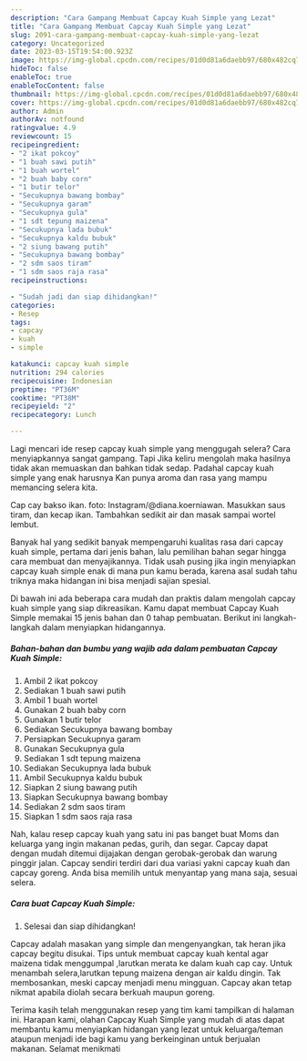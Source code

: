 ```yaml
---
description: "Cara Gampang Membuat Capcay Kuah Simple yang Lezat"
title: "Cara Gampang Membuat Capcay Kuah Simple yang Lezat"
slug: 2091-cara-gampang-membuat-capcay-kuah-simple-yang-lezat
category: Uncategorized
date: 2023-03-15T19:54:00.923Z
image: https://img-global.cpcdn.com/recipes/01d0d81a6daebb97/680x482cq70/capcay-kuah-simple-foto-resep-utama.jpg
hideToc: false
enableToc: true
enableTocContent: false
thumbnail: https://img-global.cpcdn.com/recipes/01d0d81a6daebb97/680x482cq70/capcay-kuah-simple-foto-resep-utama.jpg
cover: https://img-global.cpcdn.com/recipes/01d0d81a6daebb97/680x482cq70/capcay-kuah-simple-foto-resep-utama.jpg
author: Admin
authorAv: notfound
ratingvalue: 4.9
reviewcount: 15
recipeingredient:
- "2 ikat pokcoy"
- "1 buah sawi putih"
- "1 buah wortel"
- "2 buah baby corn"
- "1 butir telor"
- "Secukupnya bawang bombay"
- "Secukupnya garam"
- "Secukupnya gula"
- "1 sdt tepung maizena"
- "Secukupnya lada bubuk"
- "Secukupnya kaldu bubuk"
- "2 siung bawang putih"
- "Secukupnya bawang bombay"
- "2 sdm saos tiram"
- "1 sdm saos raja rasa"
recipeinstructions:

- "Sudah jadi dan siap dihidangkan!"
categories:
- Resep
tags:
- capcay
- kuah
- simple

katakunci: capcay kuah simple 
nutrition: 294 calories
recipecuisine: Indonesian
preptime: "PT36M"
cooktime: "PT38M"
recipeyield: "2"
recipecategory: Lunch

---
```



Lagi mencari ide resep capcay kuah simple yang menggugah selera? Cara menyiapkannya sangat gampang. Tapi Jika keliru mengolah maka hasilnya tidak akan memuaskan dan bahkan tidak sedap. Padahal capcay kuah simple yang enak harusnya Kan punya aroma dan rasa yang mampu memancing selera kita.


Cap cay bakso ikan. foto: Instagram/@diana.koerniawan. Masukkan saus tiram, dan kecap ikan. Tambahkan sedikit air dan masak sampai wortel lembut.

Banyak hal yang sedikit banyak mempengaruhi kualitas rasa dari capcay kuah simple, pertama dari jenis bahan, lalu pemilihan bahan segar hingga cara membuat dan menyajikannya. Tidak usah pusing jika ingin menyiapkan capcay kuah simple enak di mana pun kamu berada, karena asal sudah tahu triknya maka hidangan ini bisa menjadi sajian spesial.


Di bawah ini ada beberapa cara mudah dan praktis dalam mengolah capcay kuah simple yang siap dikreasikan. Kamu dapat membuat Capcay Kuah Simple memakai 15 jenis bahan dan 0 tahap pembuatan. Berikut ini langkah-langkah dalam menyiapkan hidangannya.

<!--inarticleads1-->

##### Bahan-bahan dan bumbu yang wajib ada dalam pembuatan Capcay Kuah Simple:

1. Ambil 2 ikat pokcoy
1. Sediakan 1 buah sawi putih
1. Ambil 1 buah wortel
1. Gunakan 2 buah baby corn
1. Gunakan 1 butir telor
1. Sediakan Secukupnya bawang bombay
1. Persiapkan Secukupnya garam
1. Gunakan Secukupnya gula
1. Sediakan 1 sdt tepung maizena
1. Sediakan Secukupnya lada bubuk
1. Ambil Secukupnya kaldu bubuk
1. Siapkan 2 siung bawang putih
1. Siapkan Secukupnya bawang bombay
1. Sediakan 2 sdm saos tiram
1. Siapkan 1 sdm saos raja rasa


Nah, kalau resep capcay kuah yang satu ini pas banget buat Moms dan keluarga yang ingin makanan pedas, gurih, dan segar. Capcay dapat dengan mudah ditemui dijajakan dengan gerobak-gerobak dan warung pinggir jalan. Capcay sendiri terdiri dari dua variasi yakni capcay kuah dan capcay goreng. Anda bisa memilih untuk menyantap yang mana saja, sesuai selera. 

<!--inarticleads2-->

##### Cara buat Capcay Kuah Simple:


1. Selesai dan siap dihidangkan!

Capcay adalah masakan yang simple dan mengenyangkan, tak heran jika capcay begitu disukai. Tips untuk membuat capcay kuah kental agar maizena tidak menggumpal ,larutkan merata ke dalam kuah cap cay. Untuk menambah selera,larutkan tepung maizena dengan air kaldu dingin. Tak membosankan, meski capcay menjadi menu mingguan. Capcay akan tetap nikmat apabila diolah secara berkuah maupun goreng. 

Terima kasih telah menggunakan resep yang tim kami tampilkan di halaman ini. Harapan kami, olahan Capcay Kuah Simple yang mudah di atas dapat membantu kamu menyiapkan hidangan yang lezat untuk keluarga/teman ataupun menjadi ide bagi kamu yang berkeinginan untuk berjualan makanan. Selamat menikmati
